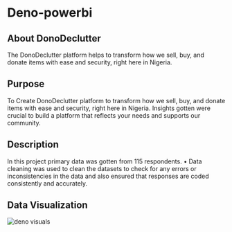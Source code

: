 # Deno-powerbi

## About DonoDeclutter

The DonoDeclutter platform helps to transform how we sell, buy, and donate items with ease and security, right here in Nigeria. 
## Purpose

To Create DonoDeclutter platform to transform how we sell, buy, and donate items with ease and security, right here in Nigeria.  Insights gotten were crucial to build a platform that reflects your needs and supports our community.

## Description

In this project primary data was gotten from 115 respondents. • Data cleaning was used to clean the datasets to check for any errors or inconsistencies in the data and also	ensured that responses are coded consistently and accurately.





## Data Visualization

![deno visuals](https://github.com/opeyemitai/Deno-powerbi/assets/119592062/e6178d53-de8e-4a5c-bc51-58ab1d461b0d)
